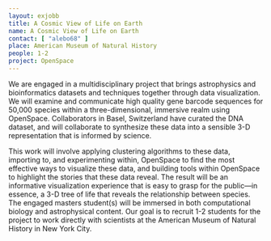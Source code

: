 ```yaml
---
layout: exjobb
title: A Cosmic View of Life on Earth
name: A Cosmic View of Life on Earth
contact: [ "alebo68" ]
place: American Museum of Natural History
people: 1-2
project: OpenSpace
---
```


We are engaged in a multidisciplinary project that brings astrophysics and bioinformatics datasets and techniques together through data visualization. We will examine and communicate high quality gene barcode sequences for 50,000 species within a three-dimensional, immersive realm using OpenSpace. Collaborators in Basel, Switzerland have curated the DNA dataset, and will collaborate to synthesize these data into a sensible 3-D representation that is informed by science.

This work will involve applying clustering algorithms to these data, importing to, and experimenting within, OpenSpace to find the most effective ways to visualize these data, and building tools within OpenSpace to highlight the stories that these data reveal. The result will be an informative visualization experience that is easy to grasp for the public—in essence, a 3-D tree of life that reveals the relationship between species. The engaged masters student(s) will be immersed in both computational biology and astrophysical content. Our goal is to recruit 1-2 students for the project to work directly with scientists at the American Museum of Natural History in New York City.
